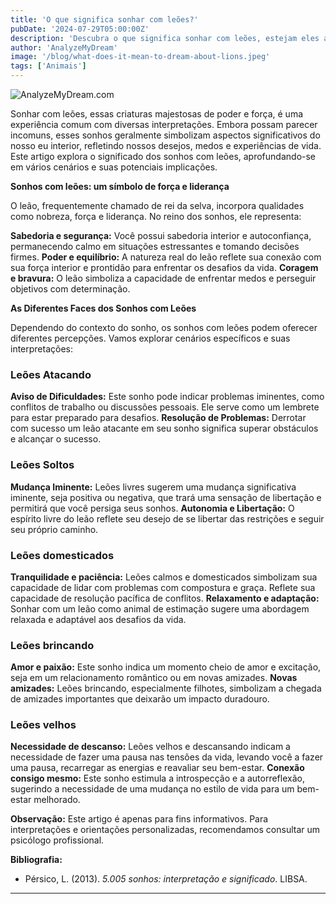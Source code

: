 ```yaml
---
title: 'O que significa sonhar com leões?'
pubDate: '2024-07-29T05:00:00Z'
description: 'Descubra o que significa sonhar com leões, estejam eles atacando, soltos, domesticados, brincando ou velhos. Explore como interpretar esses sonhos em relação à sua vida e emoções.'
author: 'AnalyzeMyDream'
image: '/blog/what-does-it-mean-to-dream-about-lions.jpeg'
tags: ['Animais']
---
```


![AnalyzeMyDream.com](/blog/what-does-it-mean-to-dream-about-lions.jpeg)


Sonhar com leões, essas criaturas majestosas de poder e força, é uma experiência comum com diversas interpretações. Embora possam parecer incomuns, esses sonhos geralmente simbolizam aspectos significativos do nosso eu interior, refletindo nossos desejos, medos e experiências de vida. Este artigo explora o significado dos sonhos com leões, aprofundando-se em vários cenários e suas potenciais implicações.

**Sonhos com leões: um símbolo de força e liderança**

O leão, frequentemente chamado de rei da selva, incorpora qualidades como nobreza, força e liderança. No reino dos sonhos, ele representa:

**Sabedoria e segurança:** Você possui sabedoria interior e autoconfiança, permanecendo calmo em situações estressantes e tomando decisões firmes.
**Poder e equilíbrio:** A natureza real do leão reflete sua conexão com sua força interior e prontidão para enfrentar os desafios da vida.
**Coragem e bravura:** O leão simboliza a capacidade de enfrentar medos e perseguir objetivos com determinação.

**As Diferentes Faces dos Sonhos com Leões**

Dependendo do contexto do sonho, os sonhos com leões podem oferecer diferentes percepções. Vamos explorar cenários específicos e suas interpretações:

### Leões Atacando

**Aviso de Dificuldades:** Este sonho pode indicar problemas iminentes, como conflitos de trabalho ou discussões pessoais. Ele serve como um lembrete para estar preparado para desafios.
**Resolução de Problemas:** Derrotar com sucesso um leão atacante em seu sonho significa superar obstáculos e alcançar o sucesso.

### Leões Soltos

**Mudança Iminente:** Leões livres sugerem uma mudança significativa iminente, seja positiva ou negativa, que trará uma sensação de libertação e permitirá que você persiga seus sonhos.
**Autonomia e Libertação:** O espírito livre do leão reflete seu desejo de se libertar das restrições e seguir seu próprio caminho.

### Leões domesticados

**Tranquilidade e paciência:** Leões calmos e domesticados simbolizam sua capacidade de lidar com problemas com compostura e graça. Reflete sua capacidade de resolução pacífica de conflitos.
**Relaxamento e adaptação:** Sonhar com um leão como animal de estimação sugere uma abordagem relaxada e adaptável aos desafios da vida.

### Leões brincando

**Amor e paixão:** Este sonho indica um momento cheio de amor e excitação, seja em um relacionamento romântico ou em novas amizades.
**Novas amizades:** Leões brincando, especialmente filhotes, simbolizam a chegada de amizades importantes que deixarão um impacto duradouro.

### Leões velhos

**Necessidade de descanso:** Leões velhos e descansando indicam a necessidade de fazer uma pausa nas tensões da vida, levando você a fazer uma pausa, recarregar as energias e reavaliar seu bem-estar.
**Conexão consigo mesmo:** Este sonho estimula a introspecção e a autorreflexão, sugerindo a necessidade de uma mudança no estilo de vida para um bem-estar melhorado.

**Observação:** Este artigo é apenas para fins informativos. Para interpretações e orientações personalizadas, recomendamos consultar um psicólogo profissional. 

**Bibliografia:**

* Pérsico, L. (2013). *5.005 sonhos: interpretação e significado*. LIBSA.

---
